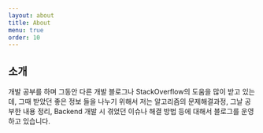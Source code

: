 ```yaml
---
layout: about
title: About
menu: true
order: 10
---
```


## 소개

개발 공부를 하며 그동안 다른 개발 블로그나 StackOverflow의 도움을 많이 받고 있는데, 그때 받았던 좋은 정보 들을 나누기 위해서 저는 알고리즘의 문제해결과정, 그날 공부한 내용 정리, Backend 개발 시 겪었던 이슈나 해결 방법 등에 대해서 블로그를 운영하고 있습니다.

